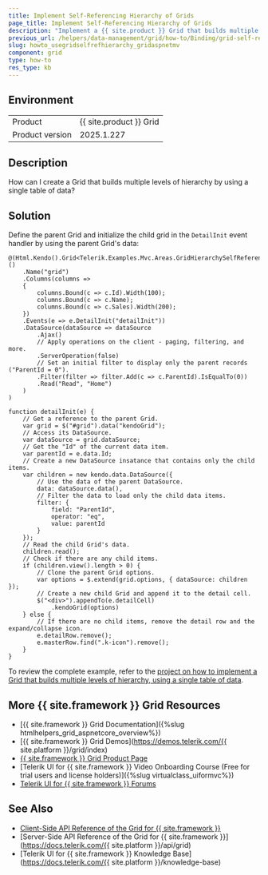 ```yaml
---
title: Implement Self-Referencing Hierarchy of Grids
page_title: Implement Self-Referencing Hierarchy of Grids
description: "Implement a {{ site.product }} Grid that builds multiple levels of hierarchy by using a single table of data."
previous_url: /helpers/data-management/grid/how-to/Binding/grid-self-referencing-hierarchy, /html-helpers/data-management/grid/how-to/Binding/grid-self-referencing-hierarchy
slug: howto_usegridselfrefhierarchy_gridaspnetmv
component: grid
type: how-to
res_type: kb
---
```


## Environment

<table>
 <tr>
  <td>Product</td>
  <td>{{ site.product }} Grid</td>
 </tr>
 <tr>
  <td>Product version</td>
  <td>2025.1.227</td>
 </tr>
</table>

## Description

How can I create a Grid that builds multiple levels of hierarchy by using a single table of data?

## Solution

Define the parent Grid and initialize the child grid in the `DetailInit` event handler by using the parent Grid's data:

```HtmlHelper
@(Html.Kendo().Grid<Telerik.Examples.Mvc.Areas.GridHierarchySelfReferencing.Models.Customer>()
    .Name("grid")
    .Columns(columns =>
    {
        columns.Bound(c => c.Id).Width(100);
        columns.Bound(c => c.Name);
        columns.Bound(c => c.Sales).Width(200);
    })
    .Events(e => e.DetailInit("detailInit"))
    .DataSource(dataSource => dataSource
        .Ajax()
        // Apply operations on the client - paging, filtering, and more.
        .ServerOperation(false)
        // Set an initial filter to display only the parent records ("ParentId = 0").
        .Filter(filter => filter.Add(c => c.ParentId).IsEqualTo(0))
        .Read("Read", "Home")
    )
)
```
```JS
function detailInit(e) {
    // Get a reference to the parent Grid.
    var grid = $("#grid").data("kendoGrid");
    // Access its DataSource.
    var dataSource = grid.dataSource;
    // Get the "Id" of the current data item.
    var parentId = e.data.Id;
    // Create a new DataSource insatance that contains only the child items.
    var children = new kendo.data.DataSource({
        // Use the data of the parent DataSource.
        data: dataSource.data(),
        // Filter the data to load only the child data items.
        filter: {
            field: "ParentId",
            operator: "eq",
            value: parentId
        }
    });
    // Read the child Grid's data.
    children.read();
    // Check if there are any child items.
    if (children.view().length > 0) {
        // Clone the parent Grid options.
        var options = $.extend(grid.options, { dataSource: children });
        // Create a new child Grid and append it to the detail cell.
        $("<div>").appendTo(e.detailCell)
            .kendoGrid(options)
    } else {
        // If there are no child items, remove the detail row and the expand/collapse icon.
        e.detailRow.remove();
        e.masterRow.find(".k-icon").remove();
    }
}
```

To review the complete example, refer to the [project on how to implement a Grid that builds multiple levels of hierarchy, using a single table of data](https://github.com/telerik/ui-for-aspnet-mvc-examples/tree/master/Telerik.Examples.Mvc/Telerik.Examples.Mvc/Areas/GridHierarchySelfReferencing).

## More {{ site.framework }} Grid Resources

* [{{ site.framework }} Grid Documentation]({%slug htmlhelpers_grid_aspnetcore_overview%})
* [{{ site.framework }} Grid Demos](https://demos.telerik.com/{{ site.platform }}/grid/index)
* [{{ site.framework }} Grid Product Page](https://www.telerik.com/aspnet-mvc/grid)
* [Telerik UI for {{ site.framework }} Video Onboarding Course (Free for trial users and license holders)]({%slug virtualclass_uiformvc%})
* [Telerik UI for {{ site.framework }} Forums](https://www.telerik.com/forums/aspnet-mvc)

## See Also

* [Client-Side API Reference of the Grid for {{ site.framework }}](https://docs.telerik.com/kendo-ui/api/javascript/ui/grid)
* [Server-Side API Reference of the Grid for {{ site.framework }}](https://docs.telerik.com/{{ site.platform }}/api/grid)
* [Telerik UI for {{ site.framework }} Knowledge Base](https://docs.telerik.com/{{ site.platform }}/knowledge-base)